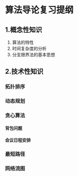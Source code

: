 # 算法导论复习提纲



## 1.概念性知识



1. 算法的特性
2. 时间复杂度的分析
3. 分支限界法的基本思想







## 2.技术性知识



### 拓扑排序



### 动态规划



### 贪心算法



#### 背包问题



#### 会议日程安排





### 最短路径





### 网络流图





